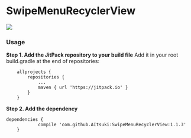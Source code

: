 # SwipeMenuRecyclerView
![](http://upload-images.jianshu.io/upload_images/2202079-68f9a97838a05c53.gif?imageMogr2/auto-orient/strip)

### Usage
<b>Step 1. Add the JitPack repository to your build file</b>
Add it in your root build.gradle at the end of repositories:
```
	allprojects {
		repositories {
			...
			maven { url 'https://jitpack.io' }
		}
	}
```
<b>Step 2. Add the dependency</b>
```
dependencies {
	        compile 'com.github.AItsuki:SwipeMenuRecyclerView:1.1.3'
	}
```
